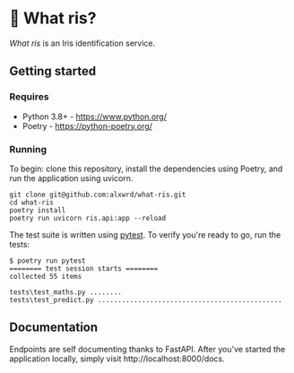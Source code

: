 # :hibiscus: What ris?
_What ris_ is an Iris identification service.

## Getting started

### Requires

- Python 3.8+ - https://www.python.org/
- Poetry - https://python-poetry.org/

### Running

To begin: clone this repository, install the dependencies using Poetry,
and run the application using uvicorn.

```shell
git clone git@github.com:alxwrd/what-ris.git
cd what-ris
poetry install
poetry run uvicorn ris.api:app --reload
```

The test suite is written using [pytest](https://docs.pytest.org/en/6.2.x/). To
verify you're ready to go, run the tests:

```shell
$ poetry run pytest
======== test session starts ========
collected 55 items

tests\test_maths.py ........
tests\test_predict.py ..............................................
```


## Documentation

Endpoints are self documenting thanks to FastAPI. After you've started the
application locally, simply visit http://localhost:8000/docs.

